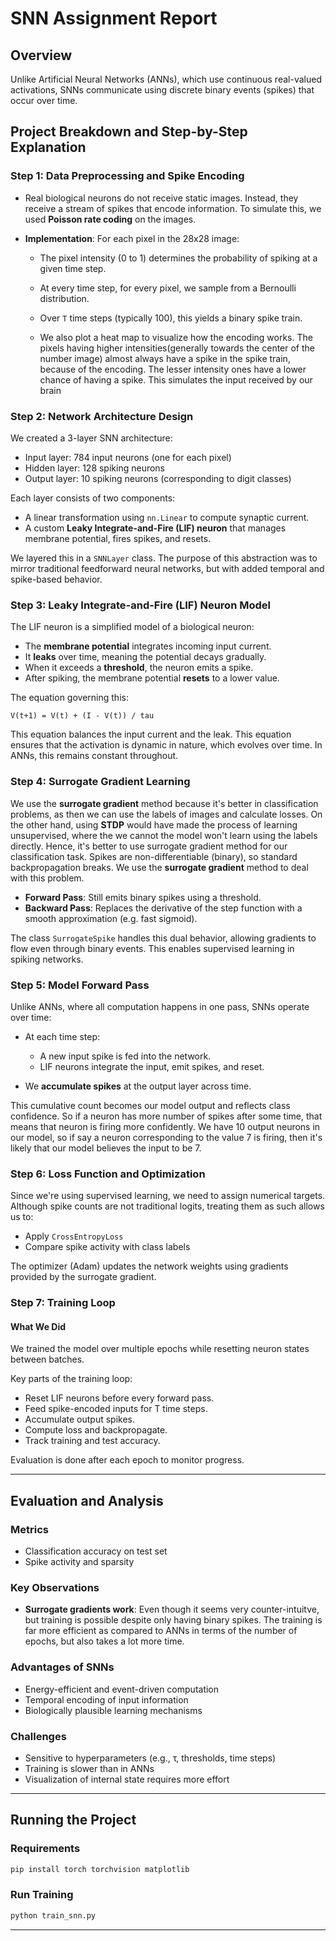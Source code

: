 # SNN Assignment Report

## Overview

Unlike Artificial Neural Networks (ANNs), which use continuous real-valued activations, SNNs communicate using discrete binary events (spikes) that occur over time. 



## Project Breakdown and Step-by-Step Explanation

### Step 1: Data Preprocessing and Spike Encoding


* Real biological neurons do not receive static images. Instead, they receive a stream of spikes that encode information. To simulate this, we used **Poisson rate coding** on the images.
* **Implementation**: For each pixel in the 28x28 image:

  * The pixel intensity (0 to 1) determines the probability of spiking at a given time step.
  * At every time step, for every pixel, we sample from a Bernoulli distribution.
  * Over `T` time steps (typically 100), this yields a binary spike train.

  * We also plot a heat map to visualize how the encoding works. The pixels having higher intensities(generally towards the center of the number image) almost always have a spike in the spike train, because of the encoding. The lesser intensity ones have a lower chance of having a spike. This simulates the input received by our brain


### Step 2: Network Architecture Design



We created a 3-layer SNN architecture:

* Input layer: 784 input neurons (one for each pixel)
* Hidden layer: 128 spiking neurons
* Output layer: 10 spiking neurons (corresponding to digit classes)



Each layer consists of two components:

* A linear transformation using `nn.Linear` to compute synaptic current.
* A custom **Leaky Integrate-and-Fire (LIF) neuron** that manages membrane potential, fires spikes, and resets.

We layered this in a `SNNLayer` class. The purpose of this abstraction was to mirror traditional feedforward neural networks, but with added temporal and spike-based behavior.

### Step 3: Leaky Integrate-and-Fire (LIF) Neuron Model



The LIF neuron is a simplified model of a biological neuron:

* The **membrane potential** integrates incoming input current.
* It **leaks** over time, meaning the potential decays gradually.
* When it exceeds a **threshold**, the neuron emits a spike.
* After spiking, the membrane potential **resets** to a lower value.

The equation governing this:

```
V(t+1) = V(t) + (I - V(t)) / tau
```

This equation balances the input current and the leak. This equation ensures that the activation is dynamic in nature, which evolves over time. In ANNs, this remains constant throughout. 

### Step 4: Surrogate Gradient Learning

We use the **surrogate gradient** method because it's better in classification problems, as then we can use the labels of images and calculate losses. On the other hand, using **STDP** would have made the process of learning unsupervised, where the we cannot the model won't learn using the labels directly. Hence, it's better to use surrogate gradient method for our classification task.
Spikes are non-differentiable (binary), so standard backpropagation breaks. We use the **surrogate gradient** method to deal with this problem.

* **Forward Pass**: Still emits binary spikes using a threshold.
* **Backward Pass**: Replaces the derivative of the step function with a smooth approximation (e.g. fast sigmoid).

The class `SurrogateSpike` handles this dual behavior, allowing gradients to flow even through binary events. This enables supervised learning in spiking networks.

### Step 5: Model Forward Pass

Unlike ANNs, where all computation happens in one pass, SNNs operate over time:

* At each time step:

  * A new input spike is fed into the network.
  * LIF neurons integrate the input, emit spikes, and reset.
* We **accumulate spikes** at the output layer across time.

This cumulative count becomes our model output and reflects class confidence. So if a neuron has more number of spikes after some time, that means that neuron is firing more confidently. We have 10 output neurons in our model, so if say a neuron corresponding to the value 7 is firing, then it's likely that our model believes the input to be 7.

### Step 6: Loss Function and Optimization

Since we're using supervised learning, we need to assign numerical targets. Although spike counts are not traditional logits, treating them as such allows us to:

* Apply `CrossEntropyLoss`
* Compare spike activity with class labels

The optimizer (Adam) updates the network weights using gradients provided by the surrogate gradient.

### Step 7: Training Loop

#### What We Did

We trained the model over multiple epochs while resetting neuron states between batches.

Key parts of the training loop:

* Reset LIF neurons before every forward pass.
* Feed spike-encoded inputs for T time steps.
* Accumulate output spikes.
* Compute loss and backpropagate.
* Track training and test accuracy.

Evaluation is done after each epoch to monitor progress.

---

## Evaluation and Analysis

### Metrics

* Classification accuracy on test set
* Spike activity and sparsity

### Key Observations

* **Surrogate gradients work**: Even though it seems very counter-intuitve, but training is possible despite only having binary spikes. The training is far more efficient as compared to ANNs in terms of the number of epochs, but also takes a lot more time.


### Advantages of SNNs

* Energy-efficient and event-driven computation
* Temporal encoding of input information
* Biologically plausible learning mechanisms

### Challenges

* Sensitive to hyperparameters (e.g., τ, thresholds, time steps)
* Training is slower than in ANNs
* Visualization of internal state requires more effort

---

## Running the Project

### Requirements

```bash
pip install torch torchvision matplotlib
```

### Run Training

```bash
python train_snn.py
```


---


